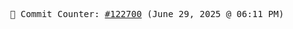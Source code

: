 <p align="center">
    <samp>
        📮 Commit Counter: <a href="https://github.com/Javascript-void0/Javascript-void0/commits/main">#122700</a> (June 29, 2025 @ 06:11 PM)
    </samp>
</p>